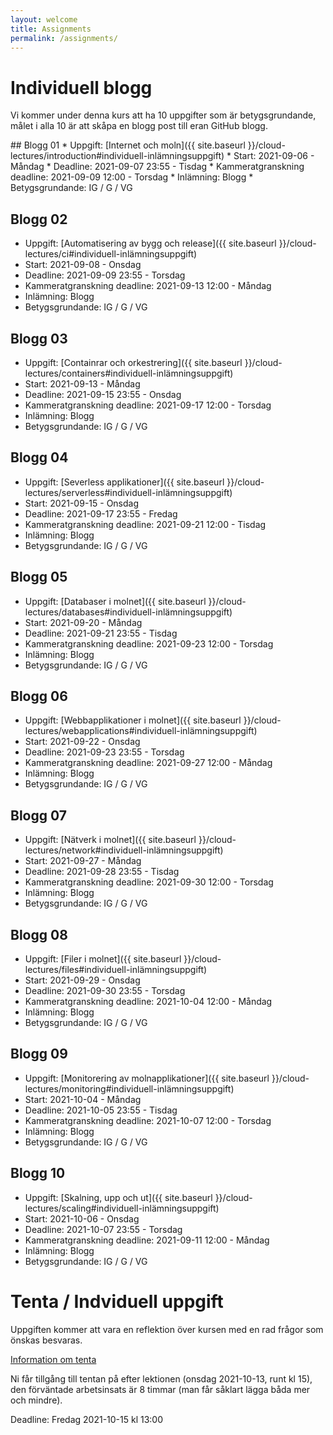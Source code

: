 ```yaml
---
layout: welcome
title: Assignments
permalink: /assignments/
---
```


# Individuell blogg

Vi kommer under denna kurs att ha 10 uppgifter som är betygsgrundande, målet i alla 10 är att skåpa en blogg post till eran GitHub blogg.
<div class="assignmentlist" markdown="1">
## Blogg 01
* Uppgift: [Internet och moln]({{ site.baseurl }}/cloud-lectures/introduction#individuell-inlämningsuppgift)
* Start: 2021-09-06 - Måndag
* Deadline: 2021-09-07 23:55 - Tisdag
* Kammeratgranskning deadline: 2021-09-09 12:00 - Torsdag
* Inlämning: Blogg
* Betygsgrundande: IG / G / VG

## Blogg 02
* Uppgift: [Automatisering av bygg och release]({{ site.baseurl }}/cloud-lectures/ci#individuell-inlämningsuppgift)
* Start: 2021-09-08 - Onsdag
* Deadline: 2021-09-09 23:55 - Torsdag
* Kammeratgranskning deadline: 2021-09-13 12:00 - Måndag
* Inlämning: Blogg
* Betygsgrundande: IG / G / VG

## Blogg 03
* Uppgift: [Containrar och orkestrering]({{ site.baseurl }}/cloud-lectures/containers#individuell-inlämningsuppgift)
* Start: 2021-09-13 - Måndag
* Deadline: 2021-09-15 23:55 - Onsdag
* Kammeratgranskning deadline: 2021-09-17 12:00 - Torsdag
* Inlämning: Blogg
* Betygsgrundande: IG / G / VG

## Blogg 04
* Uppgift: [Severless applikationer]({{ site.baseurl }}/cloud-lectures/serverless#individuell-inlämningsuppgift)
* Start: 2021-09-15 - Onsdag
* Deadline: 2021-09-17 23:55 - Fredag
* Kammeratgranskning deadline: 2021-09-21 12:00 - Tisdag
* Inlämning: Blogg
* Betygsgrundande: IG / G / VG

## Blogg 05
* Uppgift: [Databaser i molnet]({{ site.baseurl }}/cloud-lectures/databases#individuell-inlämningsuppgift)
* Start: 2021-09-20 - Måndag
* Deadline: 2021-09-21 23:55 - Tisdag
* Kammeratgranskning deadline: 2021-09-23 12:00 - Torsdag
* Inlämning: Blogg
* Betygsgrundande: IG / G / VG

## Blogg 06
* Uppgift: [Webbapplikationer i molnet]({{ site.baseurl }}/cloud-lectures/webapplications#individuell-inlämningsuppgift)
* Start: 2021-09-22 - Onsdag
* Deadline: 2021-09-23 23:55 - Torsdag
* Kammeratgranskning deadline: 2021-09-27 12:00 - Måndag
* Inlämning: Blogg
* Betygsgrundande: IG / G / VG

## Blogg 07
* Uppgift: [Nätverk i molnet]({{ site.baseurl }}/cloud-lectures/network#individuell-inlämningsuppgift)
* Start: 2021-09-27 - Måndag
* Deadline: 2021-09-28 23:55 - Tisdag
* Kammeratgranskning deadline: 2021-09-30 12:00 - Torsdag
* Inlämning: Blogg
* Betygsgrundande: IG / G / VG

## Blogg 08
* Uppgift: [Filer i molnet]({{ site.baseurl }}/cloud-lectures/files#individuell-inlämningsuppgift)
* Start: 2021-09-29 - Onsdag
* Deadline: 2021-09-30 23:55 - Torsdag
* Kammeratgranskning deadline: 2021-10-04 12:00 - Måndag
* Inlämning: Blogg
* Betygsgrundande: IG / G / VG

## Blogg 09
* Uppgift: [Monitorering av molnapplikationer]({{ site.baseurl }}/cloud-lectures/monitoring#individuell-inlämningsuppgift)
* Start: 2021-10-04 - Måndag
* Deadline: 2021-10-05 23:55 - Tisdag
* Kammeratgranskning deadline: 2021-10-07 12:00 - Torsdag
* Inlämning: Blogg
* Betygsgrundande: IG / G / VG

## Blogg 10
* Uppgift: [Skalning, upp och ut]({{ site.baseurl }}/cloud-lectures/scaling#individuell-inlämningsuppgift)
* Start: 2021-10-06 - Onsdag
* Deadline: 2021-10-07 23:55 - Torsdag
* Kammeratgranskning deadline: 2021-09-11 12:00 - Måndag
* Inlämning: Blogg
* Betygsgrundande: IG / G / VG
</div>

# Tenta / Indviduell uppgift

Uppgiften kommer att vara en reflektion över kursen med en rad frågor som önskas besvaras.

[Information om tenta](tenta)

Ni får tillgång till tentan på efter lektionen (onsdag 2021-10-13, runt kl 15), den förväntade arbetsinsats är 8 timmar (man får såklart lägga båda mer och mindre).

Deadline: Fredag 2021-10-15 kl 13:00
